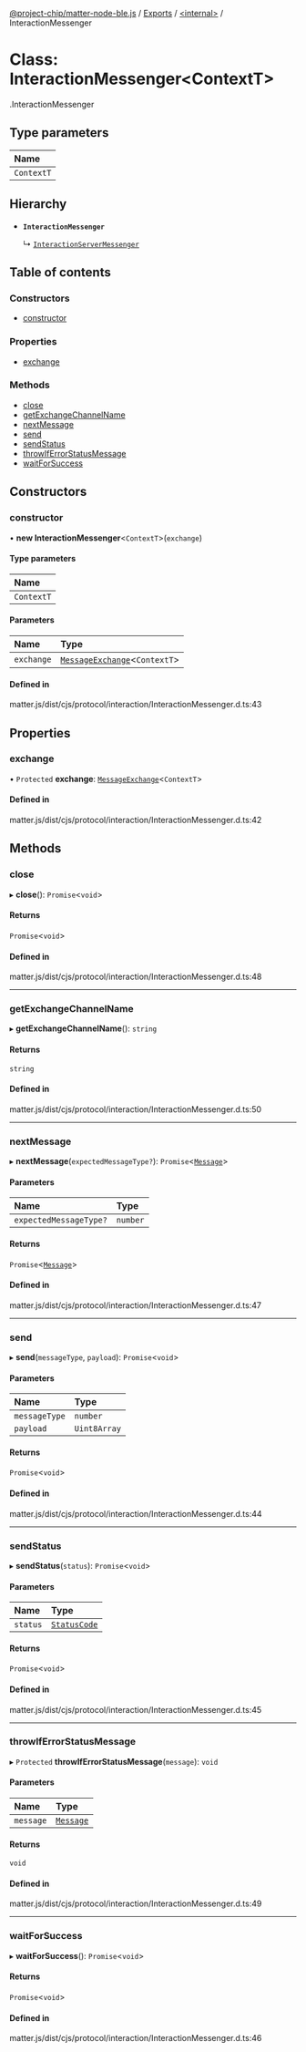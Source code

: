 [@project-chip/matter-node-ble.js](../README.md) / [Exports](../modules.md) / [<internal\>](../modules/internal_.md) / InteractionMessenger

# Class: InteractionMessenger<ContextT\>

[<internal>](../modules/internal_.md).InteractionMessenger

## Type parameters

| Name |
| :------ |
| `ContextT` |

## Hierarchy

- **`InteractionMessenger`**

  ↳ [`InteractionServerMessenger`](internal_.InteractionServerMessenger.md)

## Table of contents

### Constructors

- [constructor](internal_.InteractionMessenger.md#constructor)

### Properties

- [exchange](internal_.InteractionMessenger.md#exchange)

### Methods

- [close](internal_.InteractionMessenger.md#close)
- [getExchangeChannelName](internal_.InteractionMessenger.md#getexchangechannelname)
- [nextMessage](internal_.InteractionMessenger.md#nextmessage)
- [send](internal_.InteractionMessenger.md#send)
- [sendStatus](internal_.InteractionMessenger.md#sendstatus)
- [throwIfErrorStatusMessage](internal_.InteractionMessenger.md#throwiferrorstatusmessage)
- [waitForSuccess](internal_.InteractionMessenger.md#waitforsuccess)

## Constructors

### constructor

• **new InteractionMessenger**<`ContextT`\>(`exchange`)

#### Type parameters

| Name |
| :------ |
| `ContextT` |

#### Parameters

| Name | Type |
| :------ | :------ |
| `exchange` | [`MessageExchange`](internal_.MessageExchange.md)<`ContextT`\> |

#### Defined in

matter.js/dist/cjs/protocol/interaction/InteractionMessenger.d.ts:43

## Properties

### exchange

• `Protected` **exchange**: [`MessageExchange`](internal_.MessageExchange.md)<`ContextT`\>

#### Defined in

matter.js/dist/cjs/protocol/interaction/InteractionMessenger.d.ts:42

## Methods

### close

▸ **close**(): `Promise`<`void`\>

#### Returns

`Promise`<`void`\>

#### Defined in

matter.js/dist/cjs/protocol/interaction/InteractionMessenger.d.ts:48

___

### getExchangeChannelName

▸ **getExchangeChannelName**(): `string`

#### Returns

`string`

#### Defined in

matter.js/dist/cjs/protocol/interaction/InteractionMessenger.d.ts:50

___

### nextMessage

▸ **nextMessage**(`expectedMessageType?`): `Promise`<[`Message`](../interfaces/internal_.Message.md)\>

#### Parameters

| Name | Type |
| :------ | :------ |
| `expectedMessageType?` | `number` |

#### Returns

`Promise`<[`Message`](../interfaces/internal_.Message.md)\>

#### Defined in

matter.js/dist/cjs/protocol/interaction/InteractionMessenger.d.ts:47

___

### send

▸ **send**(`messageType`, `payload`): `Promise`<`void`\>

#### Parameters

| Name | Type |
| :------ | :------ |
| `messageType` | `number` |
| `payload` | `Uint8Array` |

#### Returns

`Promise`<`void`\>

#### Defined in

matter.js/dist/cjs/protocol/interaction/InteractionMessenger.d.ts:44

___

### sendStatus

▸ **sendStatus**(`status`): `Promise`<`void`\>

#### Parameters

| Name | Type |
| :------ | :------ |
| `status` | [`StatusCode`](../enums/internal_.StatusCode.md) |

#### Returns

`Promise`<`void`\>

#### Defined in

matter.js/dist/cjs/protocol/interaction/InteractionMessenger.d.ts:45

___

### throwIfErrorStatusMessage

▸ `Protected` **throwIfErrorStatusMessage**(`message`): `void`

#### Parameters

| Name | Type |
| :------ | :------ |
| `message` | [`Message`](../interfaces/internal_.Message.md) |

#### Returns

`void`

#### Defined in

matter.js/dist/cjs/protocol/interaction/InteractionMessenger.d.ts:49

___

### waitForSuccess

▸ **waitForSuccess**(): `Promise`<`void`\>

#### Returns

`Promise`<`void`\>

#### Defined in

matter.js/dist/cjs/protocol/interaction/InteractionMessenger.d.ts:46
